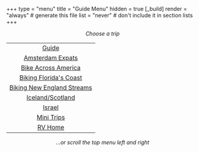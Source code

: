 +++
type = "menu"
title = "Guide Menu"
hidden = true
[_build]
    render = "always"  # generate this file
    list = "never"     # don't include it in section lists
+++

<p>   </p>
<center><i>Choose a trip</i></center>

|                                                      |
|:----------------------------------------------------:|
|  [Guide](/)                                          |
|  [Amsterdam Expats](/amsterdam-expats)               |
|  [Bike Across America](/bike-across-america)         |
|  [Biking Florida's Coast](/florida-coast)            |
|  [Biking New England Streams](/new-england-streams)  |
|  [Iceland/Scotland](/scotland)                       |
|  [Israel](/israel)                                   |
|  [Mini Trips](/mini-trips)                           |
|  [RV Home](/rv-home)                                 |

<center><i>...or scroll the top menu left and right</i></center>
